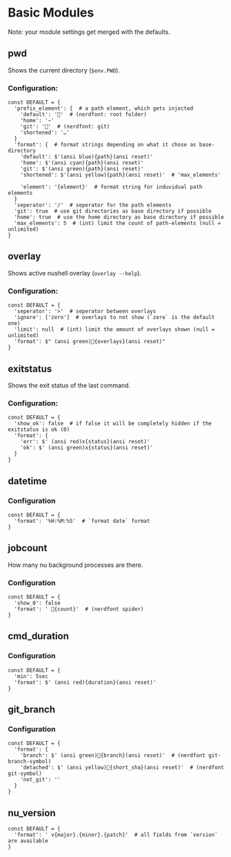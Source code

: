 # Basic Modules

Note: your module settings get merged with the defaults.

## pwd

Shows the current directory (`$env.PWD`).

### Configuration:

```nu
const DEFAULT = {
  'prefix_element': {  # a path element, which gets injected
    'default': ''  # (nerdfont: root folder)
    'home': '~'
    'git': ''  # (nerdfont: git)
    'shortened': '…'
  }
  'format': {  # format strings depending on what it chose as base-directory
    'default': $'(ansi blue){path}(ansi reset)'
    'home': $'(ansi cyan){path}(ansi reset)'
    'git': $'(ansi green){path}(ansi reset)'
    'shortened': $'(ansi yellow){path}(ansi reset)'  # 'max_elements'

    'element': '{element}'  # format string for induvidual path elements
  }
  'seperator': '/'  # seperator for the path elements
  'git': true  # use git directories as base directory if possible
  'home': true  # use the home directory as base directory if possible
  'max_elements': 5  # (int) limit the count of path-elements (null = unlimited)
}
```

## overlay

Shows active nushell overlay (`overlay --help`).

### Configuration:

```nu
const DEFAULT = {
  'seperator': '>'  # seperator between overlays
  'ignore': ['zero']  # overlays to not show (`zero` is the default one)
  'limit': null  # (int) limit the amount of overlays shown (null = unlimited)
  'format': $" (ansi green){overlays}(ansi reset)"
}
```

## exitstatus

Shows the exit status of the last command.

### Configuration:

```nu
const DEFAULT = {
  'show_ok': false  # if false it will be completely hidden if the exitstatus is ok (0)
  'format': {
    'err': $' (ansi red)x{status}(ansi reset)'
    'ok': $' (ansi green)x{status}(ansi reset)'
  }
}
```

## datetime

### Configuration

```nu
const DEFAULT = {
  'format': '%H:%M:%S'  # `format date` format
}
```

## jobcount

How many nu background processes are there.

### Configuration

```nu
const DEFAULT = {
  'show_0': false
  'format': ' 󱇫{count}'  # (nerdfont spider)
}
```

## cmd_duration

### Configuration

```nu
const DEFAULT = {
  'min': 5sec
  'format': $' (ansi red){duration}(ansi reset)'
}
```

## git_branch

### Configuration

```nu
const DEFAULT = {
  'format': {
    'branch': $' (ansi green){branch}(ansi reset)'  # (nerdfont git-branch-symbol)
    'detached': $' (ansi yellow){short_sha}(ansi reset)'  # (nerdfont git-symbol)
    'not_git': ''
  }
}
```

## nu_version

```nushell
const DEFAULT = {
  'format': ' v{major}.{minor}.{patch}'  # all fields from `version` are available
}
```
